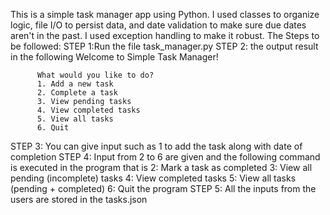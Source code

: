 This is a simple task manager app using Python. I used classes to organize logic, file I/O to persist data, and date validation to make sure due dates aren't in the past. 
I used exception handling to make it robust. 
The Steps to be followed:
STEP 1:Run the file task_manager.py
STEP 2: the output result in the following 
          Welcome to Simple Task Manager!
          
          What would you like to do?
          1. Add a new task
          2. Complete a task
          3. View pending tasks
          4. View completed tasks
          5. View all tasks
          6. Quit
STEP 3: You can give input such as 1 to add the task along with date of completion
STEP 4: Input from 2 to 6 are given and the following command is executed in the program that is
        2: Mark a task as completed
        3: View all pending (incomplete) tasks
        4: View completed tasks
        5: View all tasks (pending + completed)
        6: Quit the program
STEP 5: All the inputs from the users are stored in the tasks.json
